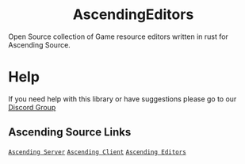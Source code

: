 <h1 align="center">
 AscendingEditors
</h1>
Open Source collection of Game resource editors written in rust for Ascending Source.

# Help
If you need help with this library or have suggestions please go to our [Discord Group](https://discord.gg/gVXNDwpS3Z)

## Ascending Source Links
[`Ascending Server`](https://github.com/AscendingCreations/AscendingServer)
[`Ascending Client`](https://github.com/AscendingCreations/AscendingClient)
[`Ascending Editors`](https://github.com/AscendingCreations/AscendingEditors)